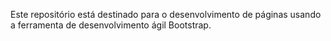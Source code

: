 Este repositório está destinado para o desenvolvimento de páginas usando a ferramenta de desenvolvimento ágil Bootstrap.
